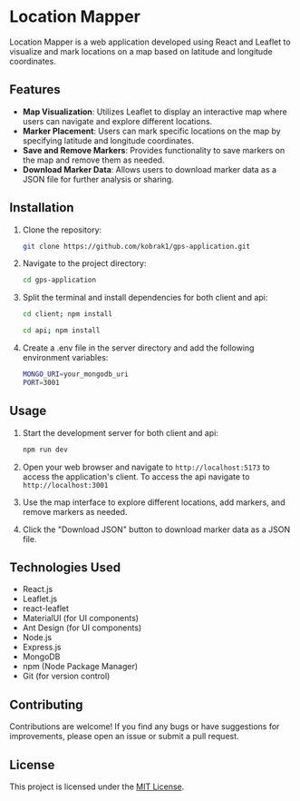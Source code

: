 # Location Mapper

Location Mapper is a web application developed using React and Leaflet to visualize and mark locations on a map based on latitude and longitude coordinates.

## Features

- **Map Visualization**: Utilizes Leaflet to display an interactive map where users can navigate and explore different locations.
- **Marker Placement**: Users can mark specific locations on the map by specifying latitude and longitude coordinates.
- **Save and Remove Markers**: Provides functionality to save markers on the map and remove them as needed.
- **Download Marker Data**: Allows users to download marker data as a JSON file for further analysis or sharing.

## Installation

1. Clone the repository:
   ```bash
   git clone https://github.com/kobrak1/gps-application.git

2. Navigate to the project directory:
   ```bash
   cd gps-application

3. Split the terminal and install dependencies for both client and api:
   ```bash
   cd client; npm install
   ```
   ```bash
   cd api; npm install
   ```
4. Create a .env file in the server directory and add the following environment variables:

    ```bash
    MONGO_URI=your_mongodb_uri
    PORT=3001

## Usage

1. Start the development server for both client and api:
   ```bash
   npm run dev
   ```

2. Open your web browser and navigate to `http://localhost:5173` to access the application's client.
   To access the api navigate to `http://localhost:3001`

3. Use the map interface to explore different locations, add markers, and remove markers as needed.

4. Click the "Download JSON" button to download marker data as a JSON file.

## Technologies Used

- React.js
- Leaflet.js
- react-leaflet
- MaterialUI (for UI components)
- Ant Design (for UI components)
- Node.js
- Express.js
- MongoDB
- npm (Node Package Manager)
- Git (for version control)

## Contributing

Contributions are welcome! If you find any bugs or have suggestions for improvements, please open an issue or submit a pull request.

## License

This project is licensed under the [MIT License](LICENSE).
